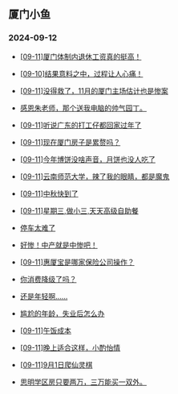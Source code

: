 ## 厦门小鱼 
### 2024-09-12

+ [[09-11]厦门体制内退休工资真的挺高！](http://bbs.xmfish.com/read-htm-tid-18242420.html)

+ [[09-10]结果意料之中，过程让人心痛！](http://bbs.xmfish.com/read-htm-tid-18242195.html)

+ [[09-11]没得救了，11月的厦门主场估计也是惨案](http://bbs.xmfish.com/read-htm-tid-18242222.html)

+ [感恩朱老师，那个送我电脑的帅气园丁。](http://bbs.xmfish.com/read-htm-tid-18242395.html)

+ [[09-11]听说广东的打工仔都回家过年了](http://bbs.xmfish.com/read-htm-tid-18242344.html)

+ [[09-11]现在厦门房子是累赘吗？](http://bbs.xmfish.com/read-htm-tid-18242328.html)

+ [[09-11]今年博饼没啥声音，月饼也没人吃了](http://bbs.xmfish.com/read-htm-tid-18242388.html)

+ [[09-11]云南师范大学，辣了我的眼睛，都是魔鬼](http://bbs.xmfish.com/read-htm-tid-18242451.html)

+ [[09-11]中秋快到了](http://bbs.xmfish.com/read-htm-tid-18242227.html)

+ [[09-11]星期三,做小三,天天高级自助餐](http://bbs.xmfish.com/read-htm-tid-18242299.html)

+ [停车太难了](http://bbs.xmfish.com/read-htm-tid-18242408.html)

+ [好惨！中产就是中惨吧！](http://bbs.xmfish.com/read-htm-tid-18242486.html)

+ [[09-11]惠厦宝是哪家保险公司操作？](http://bbs.xmfish.com/read-htm-tid-18242288.html)

+ [你消费降级了吗？](http://bbs.xmfish.com/read-htm-tid-18242511.html)

+ [还是年轻啊……](http://bbs.xmfish.com/read-htm-tid-18242473.html)

+ [尴尬的年龄，失业后怎么办](http://bbs.xmfish.com/read-htm-tid-18242584.html)

+ [[09-11]午饭成本](http://bbs.xmfish.com/read-htm-tid-18242468.html)

+ [[09-11]晚上适合这样，小酌怡情](http://bbs.xmfish.com/read-htm-tid-18242464.html)

+ [[09-11]9月1日爬仙灵棋](http://bbs.xmfish.com/read-htm-tid-18242439.html)

+ [思明学区房只要两万，三万能买一双外。](http://bbs.xmfish.com/read-htm-tid-18242604.html)

